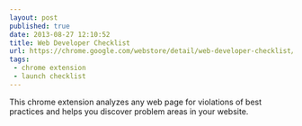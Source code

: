 ```yaml
---
layout: post
published: true
date: 2013-08-27 12:10:52
title: Web Developer Checklist
url: https://chrome.google.com/webstore/detail/web-developer-checklist/iahamcpedabephpcgkeikbclmaljebjp
tags: 
 - chrome extension
 - launch checklist
---
```


This chrome extension analyzes any web page for violations of best practices and helps you discover problem areas in your website.